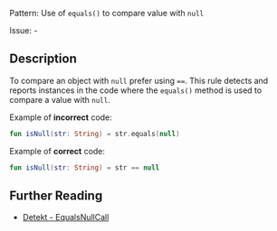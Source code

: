 Pattern: Use of `equals()` to compare value with `null`

Issue: -

## Description

To compare an object with `null` prefer using `==`. This rule detects and reports instances in the code where the `equals()` method is used to compare a value with `null`.

Example of **incorrect** code:

```kotlin
fun isNull(str: String) = str.equals(null)
```

Example of **correct** code:

```kotlin
fun isNull(str: String) = str == null
```

## Further Reading

* [Detekt - EqualsNullCall](https://detekt.dev/docs/rules/style/#equalsnullcall)